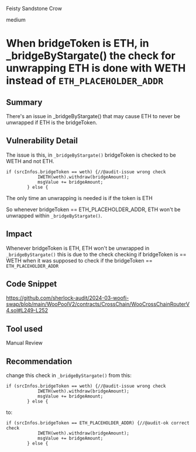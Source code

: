 Feisty Sandstone Crow

medium

# When bridgeToken is ETH, in _bridgeByStargate() the check for unwrapping ETH is done with WETH instead of  `ETH_PLACEHOLDER_ADDR`

## Summary
There's an issue in _bridgeByStargate() that may cause ETH to never be unwrapped if ETH is the bridgeToken. 
## Vulnerability Detail
The issue is this, in  `_bridgeByStargate()` bridgeToken is checked to be WETH and not ETH.
```solidity
if (srcInfos.bridgeToken == weth) {//@audit-issue wrong check 
            IWETH(weth).withdraw(bridgeAmount);
            msgValue += bridgeAmount;
        } else {
```

The only time an unwrapping is needed is if the token is ETH 

So whenever bridgeToken == ETH_PLACEHOLDER_ADDR, ETH won't be unwrapped within `_bridgeByStargate()`. 

## Impact
Whenever bridgeToken is ETH, ETH won't be unwrapped in `_bridgeByStargate()` this is due to the check checking if bridgeToken is == WETH when it was supposed to check if the bridgeToken == `ETH_PLACEHOLDER_ADDR`


## Code Snippet
https://github.com/sherlock-audit/2024-03-woofi-swap/blob/main/WooPoolV2/contracts/CrossChain/WooCrossChainRouterV4.sol#L249-L252
## Tool used

Manual Review

## Recommendation
change this check in `_bridgeByStargate()` from this:
```solidity
if (srcInfos.bridgeToken == weth) {//@audit-issue wrong check 
            IWETH(weth).withdraw(bridgeAmount);
            msgValue += bridgeAmount;
        } else {
```

to:
```solidity
if (srcInfos.bridgeToken == ETH_PLACEHOLDER_ADDR) {//@audit-ok correct check 
            IWETH(weth).withdraw(bridgeAmount);
            msgValue += bridgeAmount;
        } else {
```
